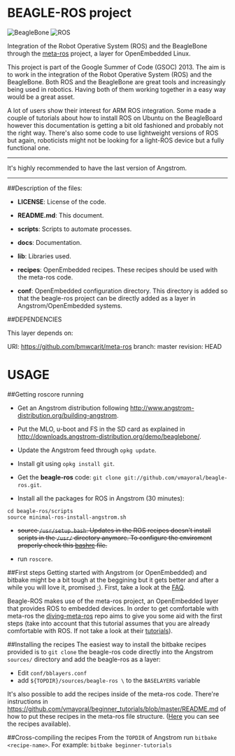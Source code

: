 BEAGLE-ROS project
==================

![BeagleBone](http://beagleboard.org/static/images/beagle_logo_hdr.gif)
![ROS](http://www.ros.org/_wiki/images/ros_org.png)

Integration of the Robot Operative System (ROS) and the BeagleBone through the [meta-ros](https://github.com/bmwcarit/meta-ros) project, a layer for OpenEmbedded Linux.

This project is part of the Google Summer of Code (GSOC) 2013.
The aim is to work in the integration of the Robot Operative System (ROS) and the BeagleBone. Both ROS and the BeagleBone are great tools and increasingly being used in robotics. Having both of them working together in a easy way would be a great asset. 

A lot of users show their interest for ARM ROS integration. Some made a couple of tutorials about how to install ROS on Ubuntu on the BeagleBoard however this documentation is getting a bit old fashioned and probably not the right way. There's also some code to use lightweight versions of ROS but again, roboticists might not be looking for a light-ROS device but a fully functional one.

--------

It's highly recommended to have the last version of Angstrom.

--------

##Description of the files:

* **LICENSE**: License of the code.

* **README.md**: This document.

* **scripts**: Scripts to automate processes.

* **docs**: Documentation.

* **lib**: Libraries used.

* **recipes**: OpenEmbedded recipes. These recipes should be used with the meta-ros code.

* **conf**: OpenEmbedded configuration directory. This directory is added so that the beagle-ros project can be directly added as a layer in Angstrom/OpenEmbedded systems.


##DEPENDENCIES

  This layer depends on:

  URI: https://github.com/bmwcarit/meta-ros
  branch: master
  revision: HEAD


USAGE
=====
##Getting roscore running

* Get an Angstrom distribution following http://www.angstrom-distribution.org/building-angstrom.

* Put the MLO, u-boot and FS in the SD card as explained in http://downloads.angstrom-distribution.org/demo/beaglebone/.

* Update the Angstrom feed through `opkg update`.

* Install git using `opkg install git`.

* Get the **beagle-ros** code: `git clone git://github.com/vmayoral/beagle-ros.git`.

* Install all the packages for ROS in Angstrom (30 minutes):
 ```
 cd beagle-ros/scripts
 source minimal-ros-install-angstrom.sh
 ```

* ~~source `/usr/setup.bash`. Updates in the ROS recipes doesn't install scripts in the `/usr/` directory anymore. To configure the enviroment properly check this [bashrc](https://github.com/vmayoral/beagle-ros/blob/master/scripts/bashrc) file.~~

* run `roscore`.
    
##First steps
Getting started with Angstrom (or OpenEmbedded) and bitbake might be a bit tough at the beggining but it gets better and after a while you will love it, promised ;). First, take a look at the [FAQ](https://github.com/vmayoral/beagle-ros/wiki/FAQ).

Beagle-ROS makes use of the meta-ros project, an OpenEmbedded layer that provides ROS to embedded devices. In order to get comfortable with meta-ros the [diving-meta-ros](https://github.com/vmayoral/diving-meta-ros) repo aims to give you some aid with the first steps (take into account that this tutorial assumes that you are already comfortable with ROS. If not take a look at their [tutorials](http://www.ros.org/wiki/ROS/Tutorials)).
    
##Installing the recipes
The easiest way to install the bitbake recipes provided is to `git clone` the beagle-ros code directly into the Angstrom `sources/` directory and add the beagle-ros as a layer:
* Edit `conf/bblayers.conf`
* add `${TOPDIR}/sources/beagle-ros \` to the `BASELAYERS` variable

It's also possible to add the recipes inside of the meta-ros code. There're instructions in https://github.com/vmayoral/beginner_tutorials/blob/master/README.md of how to put these recipes in the meta-ros file structure. ([Here](https://github.com/vmayoral/beagle-ros/tree/master/recipes) you can see the recipes available).

##Cross-compiling the recipes
From the `TOPDIR` of Angstrom run `bitbake <recipe-name>`. For example:
 `bitbake beginner-tutorials`

